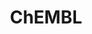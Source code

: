 ---
bigquery: https://console.cloud.google.com/bigquery?p=patents-public-data&d=ebi_chembl&page=dataset
citation: '"The ChEMBL database in 2017." Anna Gaulton, Anne Hersey, Michał Nowotka,
  A Patrícia Bento, Jon Chambers, David Mendez, Prudence Mutowo, Francis Atkinson,
  Louisa J Bellis, Elena Cibrián-Uhalte, Mark Davies, Nathan Dedman, Anneli Karlsson,
  María Paula Magariños, John P Overington, George Papadatos, Ines Smit, Andrew R
  Leach Nucleic acids Research (2017) 45 (Database Issue), D945-D954'
contributors: European Bioinformatics Institute
cost: None
description: ChEMBL Data is a manually curated database of small molecules used in
  drug discovery, including information about existing patented drugs.
documentation: 'schema: https://www.ebi.ac.uk/chembl/db_schema


  '
last_edit: Mon, 04 Apr 2022 19:07:30 GMT
location: https://console.cloud.google.com/marketplace/product/google_patents_public_datasets/chembl
maintained_by: EMBL-EBI, an outstation of European Molecular Biology Laboratory
related_publications: '

  ChEMBL: towards direct deposition of bioassay data.


  Mendez D, Gaulton A, Bento AP, Chambers J, De Veij M, Félix E, Magariños MP, Mosquera
  JF, Mutowo P, Nowotka M, Gordillo-Marañón M, Hunter F, Junco L, Mugumbate G, Rodriguez-Lopez
  M, Atkinson F, Bosc N, Radoux CJ, Segura-Cabrera A, Hersey A, Leach AR.


  — Nucleic Acids Res. 2019; 47(D1):D930-D940. doi: 10.1093/nar/gky1075

  '
schema_fields: '[''clo_id'', ''authors'', ''ddd_comment'', ''standard_type'', ''uberon_id'',
  ''parameter_type'', ''relationship'', ''met_id'', ''warning_class'', ''warnref_id'',
  ''relation'', ''inorganic_flag'', ''level1'', ''assay_desc'', ''first_page'', ''ref_url'',
  ''usan_substem'', ''active_ingredient'', ''substrate_record_id'', ''parent_id'',
  ''helm_notation'', ''relationship_type'', ''cell_source_tax_id'', ''aidx'', ''src_compound_id'',
  ''assay_tissue'', ''site_residues'', ''activity_count'', ''set_name'', ''result_flag'',
  ''type'', ''updated_on'', ''enzyme_tid'', ''efo_term'', ''warning_description'',
  ''hrac_class_id'', ''drug_record_id'', ''component_id'', ''l1'', ''first_in_class'',
  ''patent_no'', ''parameter_value'', ''level3_description'', ''action_type'', ''mw_monoisotopic'',
  ''updated_by'', ''activity_id'', ''publication_number'', ''mc_target_name'', ''who_extra'',
  ''le'', ''hrac_code'', ''withdrawn_year'', ''black_box_warning'', ''published_value'',
  ''compd_id'', ''qed_weighted'', ''targrel_id'', ''ddd_units'', ''direct_interaction'',
  ''disease_efficacy'', ''withdrawn_class'', ''strength'', ''structure_type'', ''cx_most_bpka'',
  ''db_version'', ''ridx'', ''parenteral'', ''stat'', ''annotation'', ''site_name'',
  ''protein_class_synonym'', ''level3'', ''predbind_id'', ''indref_id'', ''homologue'',
  ''efo_id'', ''warning_year'', ''entity_type'', ''level4_description'', ''chembl_id'',
  ''indication_class'', ''metabolite_record_id'', ''assay_category'', ''species_group_flag'',
  ''compound_name'', ''assay_cell_type'', ''protein_class_id'', ''pathway_key'', ''units'',
  ''cl_lincs_id'', ''warning_type'', ''text_value'', ''ref_id'', ''full_mwt'', ''prod_pat_id'',
  ''stem_class'', ''applicant_full_name'', ''hba_lipinski'', ''journal'', ''last_page'',
  ''prediction_method'', ''mol_atc_id'', ''mechanism_of_action'', ''polymer_flag'',
  ''binding_site_comment'', ''sei'', ''heavy_atoms'', ''assay_tax_id'', ''sequence'',
  ''curation_comment'', ''lle'', ''mesh_id'', ''component_synonym'', ''assay_test_type'',
  ''comments'', ''cpd_str_alert_id'', ''met_conversion'', ''cell_description'', ''component_type'',
  ''comp_go_id'', ''stem'', ''aspect'', ''frac_class_id'', ''src_assay_id'', ''cidx'',
  ''ddd_id'', ''usan_stem_definition'', ''prodrug'', ''mec_id'', ''oc_id'', ''max_phase_for_ind'',
  ''cell_ontology_id'', ''acd_most_apka'', ''pchembl_value'', ''bto_id'', ''ap_id'',
  ''formulation_id'', ''last_active'', ''src_id'', ''idx'', ''active_molregno'', ''ddd_admr'',
  ''curated_by'', ''description'', ''mesh_heading'', ''country'', ''tissue_id'', ''hba'',
  ''standard_value'', ''hbd_lipinski'', ''irac_code'', ''priority'', ''mutation'',
  ''patent_id'', ''l4'', ''cellosaurus_id'', ''therapeutic_flag'', ''relationship_desc'',
  ''compsyn_id'', ''rtb'', ''standard_relation'', ''l3'', ''variant_id'', ''major_class'',
  ''ingredient'', ''ass_cls_map_id'', ''standard_units'', ''natural_product'', ''patent_expire_date'',
  ''normal_range_max'', ''class_level'', ''submission_date'', ''mol_frac_id'', ''molregno'',
  ''confidence'', ''assay_organism'', ''aromatic_rings'', ''parent_molregno'', ''who_name'',
  ''label'', ''cx_most_apka'', ''class_type'', ''num_ro5_violations'', ''data_validity_comment'',
  ''level2_description'', ''full_molformula'', ''res_stem_id'', ''domain_name'', ''cell_id'',
  ''mecref_id'', ''mol_irac_id'', ''version'', ''isoform'', ''usan_stem'', ''downgraded'',
  ''met_comment'', ''delist_flag'', ''co_stem_id'', ''value'', ''caloha_id'', ''rgid'',
  ''assay_class_id'', ''pathway_id'', ''as_id'', ''mechanism_comment'', ''published_relation'',
  ''published_type'', ''innovator_company'', ''standard_upper_value'', ''company'',
  ''protein_class_desc'', ''parent_type'', ''metref_id'', ''biocomp_id'', ''level2'',
  ''src_short_name'', ''mc_target_accession'', ''warning_country'', ''tbl'', ''alert_set_id'',
  ''sequence_md5sum'', ''smid'', ''syn_type'', ''drug_substance_flag'', ''status'',
  ''start_position'', ''pref_name'', ''selectivity_comment'', ''bei'', ''mc_tax_id'',
  ''related_tid'', ''upper_value'', ''ddd_value'', ''accession'', ''withdrawn_flag'',
  ''compound_key'', ''withdrawn_country'', ''source_domain_id'', ''warning_id'', ''level5'',
  ''l8'', ''std_act_id'', ''issue'', ''withdrawn_reason'', ''topical'', ''target_desc'',
  ''acd_most_bpka'', ''assay_subcellular_fraction'', ''nda_type'', ''published_units'',
  ''hbd'', ''sitecomp_id'', ''short_name'', ''usan_stem_id'', ''site_id'', ''num_lipinski_ro5_violations'',
  ''molsyn_id'', ''cell_source_organism'', ''psa'', ''chebi_par_id'', ''atc_code'',
  ''mw_freebase'', ''entity_id'', ''acd_logd'', ''toid'', ''year'', ''domain_type'',
  ''assay_source'', ''mc_organism'', ''subgroup'', ''domain_description'', ''mol_hrac_id'',
  ''canonical_smiles'', ''molecular_mechanism'', ''bao_format'', ''previous_company'',
  ''l7'', ''go_id'', ''ref_type'', ''tax_id'', ''assay_type'', ''path'', ''molfile'',
  ''route'', ''src_description'', ''enzyme_name'', ''oral'', ''availability_type'',
  ''target_mapping'', ''normal_range_min'', ''protclasssyn_id'', ''name'', ''usan_year'',
  ''tid'', ''acd_logp'', ''target_type'', ''assay_id'', ''doc_type'', ''actsm_id'',
  ''max_phase'', ''bao_endpoint'', ''source'', ''organism'', ''mc_target_type'', ''patent_use_code'',
  ''definition'', ''alert_name'', ''drugind_id'', ''domain_id'', ''tid_fixed'', ''doi'',
  ''db_source'', ''creation_date'', ''cell_name'', ''level4'', ''trade_name'', ''irac_class_id'',
  ''alogp'', ''l6'', ''cell_source_tissue'', ''cx_logd'', ''standard_flag'', ''chirality'',
  ''record_id'', ''pubmed_id'', ''cx_logp'', ''comp_class_id'', ''molecule_type'',
  ''job_id'', ''volume'', ''drug_product_flag'', ''l2'', ''frac_code'', ''alert_id'',
  ''standard_inchi_key'', ''dosed_ingredient'', ''qudt_units'', ''first_approval'',
  ''doc_id'', ''molecular_species'', ''assay_strain'', ''ad_type'', ''title'', ''synonyms'',
  ''abstract'', ''l5'', ''approval_date'', ''log_id'', ''parent_go_id'', ''dosage_form'',
  ''end_position'', ''bao_id'', ''ro3_pass'', ''num_alerts'', ''level1_description'',
  ''smarts'', ''uo_units'', ''potential_duplicate'', ''targcomp_id'', ''assay_param_id'',
  ''research_stem'', ''activity_comment'', ''confidence_score'', ''standard_inchi'',
  ''product_id'', ''standard_text_value'', ''orig_description'']'
shortname: chembl
tags:
- biotechnology
- health
- chemical
- bioinformatics
- medical
terms_of_use: CC BY-SA 3.0
title: ChEMBL
uuid: e232a192-965c-4ec9-904c-155b6dfe56c5
---
